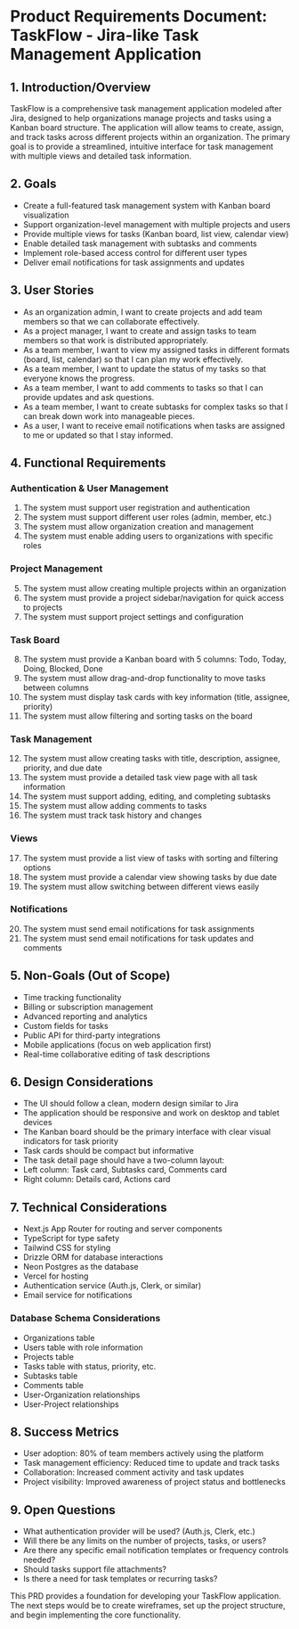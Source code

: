 # Product Requirements Document: TaskFlow - Jira-like Task Management Application

## 1. Introduction/Overview

TaskFlow is a comprehensive task management application modeled after Jira, designed to help organizations manage projects and tasks using a Kanban board structure. The application will allow teams to create, assign, and track tasks across different projects within an organization. The primary goal is to provide a streamlined, intuitive interface for task management with multiple views and detailed task information.

## 2. Goals

- Create a full-featured task management system with Kanban board visualization
- Support organization-level management with multiple projects and users
- Provide multiple views for tasks (Kanban board, list view, calendar view)
- Enable detailed task management with subtasks and comments
- Implement role-based access control for different user types
- Deliver email notifications for task assignments and updates

## 3. User Stories

- As an organization admin, I want to create projects and add team members so that we can collaborate effectively.
- As a project manager, I want to create and assign tasks to team members so that work is distributed appropriately.
- As a team member, I want to view my assigned tasks in different formats (board, list, calendar) so that I can plan my work effectively.
- As a team member, I want to update the status of my tasks so that everyone knows the progress.
- As a team member, I want to add comments to tasks so that I can provide updates and ask questions.
- As a team member, I want to create subtasks for complex tasks so that I can break down work into manageable pieces.
- As a user, I want to receive email notifications when tasks are assigned to me or updated so that I stay informed.

## 4. Functional Requirements

### Authentication & User Management

1. The system must support user registration and authentication
2. The system must support different user roles (admin, member, etc.)
3. The system must allow organization creation and management
4. The system must enable adding users to organizations with specific roles

### Project Management

5. The system must allow creating multiple projects within an organization
6. The system must provide a project sidebar/navigation for quick access to projects
7. The system must support project settings and configuration

### Task Board

8. The system must provide a Kanban board with 5 columns: Todo, Today, Doing, Blocked, Done
9. The system must allow drag-and-drop functionality to move tasks between columns
10. The system must display task cards with key information (title, assignee, priority)
11. The system must allow filtering and sorting tasks on the board

### Task Management

12. The system must allow creating tasks with title, description, assignee, priority, and due date
13. The system must provide a detailed task view page with all task information
14. The system must support adding, editing, and completing subtasks
15. The system must allow adding comments to tasks
16. The system must track task history and changes

### Views
17. The system must provide a list view of tasks with sorting and filtering options
18. The system must provide a calendar view showing tasks by due date
19. The system must allow switching between different views easily

### Notifications
20. The system must send email notifications for task assignments
21. The system must send email notifications for task updates and comments

## 5. Non-Goals (Out of Scope)

- Time tracking functionality
- Billing or subscription management
- Advanced reporting and analytics
- Custom fields for tasks
- Public API for third-party integrations
- Mobile applications (focus on web application first)
- Real-time collaborative editing of task descriptions

## 6. Design Considerations

- The UI should follow a clean, modern design similar to Jira
- The application should be responsive and work on desktop and tablet devices
- The Kanban board should be the primary interface with clear visual indicators for task priority
- Task cards should be compact but informative
- The task detail page should have a two-column layout:
- Left column: Task card, Subtasks card, Comments card
- Right column: Details card, Actions card

## 7. Technical Considerations

- Next.js App Router for routing and server components
- TypeScript for type safety
- Tailwind CSS for styling
- Drizzle ORM for database interactions
- Neon Postgres as the database
- Vercel for hosting
- Authentication service (Auth.js, Clerk, or similar)
- Email service for notifications

### Database Schema Considerations

- Organizations table
- Users table with role information
- Projects table
- Tasks table with status, priority, etc.
- Subtasks table
- Comments table
- User-Organization relationships
- User-Project relationships

## 8. Success Metrics

- User adoption: 80% of team members actively using the platform
- Task management efficiency: Reduced time to update and track tasks
- Collaboration: Increased comment activity and task updates
- Project visibility: Improved awareness of project status and bottlenecks

## 9. Open Questions

- What authentication provider will be used? (Auth.js, Clerk, etc.)
- Will there be any limits on the number of projects, tasks, or users?
- Are there any specific email notification templates or frequency controls needed?
- Should tasks support file attachments?
- Is there a need for task templates or recurring tasks?

This PRD provides a foundation for developing your TaskFlow application. The next steps would be to create wireframes, set up the project structure, and begin implementing the core functionality.
